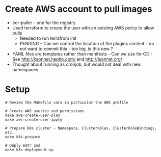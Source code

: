 # Create AWS account to pull images
- ecr-puller - one for the registry
- Used terraform to create the user with an existing AWS policy to allow pulls
	- Needed to run terrafrom init
	- PENDING - Can we control the location of the plugins content - do not want to commit this - too big, is this new ?
- YAML files are templates rather than manifests - Can we use for CD - See http://ksonnet.heptio.com/ and http://jsonnet.org/
- Thought about running as cronjob, but would not deal with new namespaces



# Setup
```
# Review the Makefile vars in particular the AWS profile

# Create AWS user(s) and permissions
make aws-create-user-plan
make aws-create-user-apply

# Prepare k8s cluster - Namespace, ClusterRoles, ClusterRoleBindings, etc.
make k8s-prepare

# Deply eatr pod
make k8s-deployment-up
```
